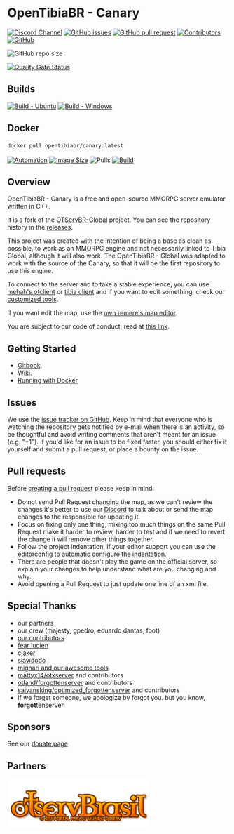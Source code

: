# OpenTibiaBR - Canary

[![Discord Channel](https://img.shields.io/discord/528117503952551936.svg?style=flat-square&logo=discord)](https://discord.gg/gvTj5sh9Mp)
[![GitHub issues](https://img.shields.io/github/issues/opentibiabr/canary)](https://github.com/opentibiabr/canary/issues)
[![GitHub pull request](https://img.shields.io/github/issues-pr/opentibiabr/canary)](https://github.com/opentibiabr/canary/pulls)
[![Contributors](https://img.shields.io/github/contributors/opentibiabr/canary.svg?style=flat-square)](https://github.com/opentibiabr/canary/graphs/contributors)
[![GitHub](https://img.shields.io/github/license/opentibiabr/canary)](https://github.com/opentibiabr/canary/blob/master/LICENSE)

![GitHub repo size](https://img.shields.io/github/repo-size/opentibiabr/canary)

[![Quality Gate Status](https://sonarcloud.io/api/project_badges/measure?project=opentibiabr_canary&metric=alert_status)](https://sonarcloud.io/dashboard?id=opentibiabr_canary)

## Builds

[![Build - Ubuntu](https://github.com/opentibiabr/canary/actions/workflows/build-ubuntu.yml/badge.svg)](https://github.com/opentibiabr/canary/actions/workflows/build-ubuntu.yml)
[![Build - Windows](https://github.com/opentibiabr/canary/actions/workflows/build-windows.yml/badge.svg)](https://github.com/opentibiabr/canary/actions/workflows/build-windows.yml)

## Docker

`docker pull opentibiabr/canary:latest`<br><br>
[![Automation](https://img.shields.io/docker/cloud/automated/opentibiabr/canary)](https://hub.docker.com/r/opentibiabr/canary)
[![Image Size](https://img.shields.io/docker/image-size/opentibiabr/canary)](https://hub.docker.com/r/opentibiabr/canary/tags?page=1&ordering=last_updated)
![Pulls](https://img.shields.io/docker/pulls/opentibiabr/canary)
[![Build](https://img.shields.io/docker/cloud/build/opentibiabr/canary)](https://hub.docker.com/r/opentibiabr/canary/builds)

## Overview

OpenTibiaBR - Canary is a free and open-source MMORPG server emulator written in C++.

It is a fork of the [OTServBR-Global](https://github.com/opentibiabr/otservbr-global) project. You can see the repository history in the [releases](https://github.com/opentibiabr/otservbr-global/releases/).

This project was created with the intention of being a base as clean as possible, to work as an MMORPG engine and not necessarily linked to Tibia Global, although it will also work. The OpenTibiaBR - Global was adapted to work with the source of the Canary, so that it will be the first repository to use this engine.

To connect to the server and to take a stable experience, you can use [mehah's otclient](https://github.com/mehah/otclient) or [tibia client](https://github.com/dudantas/tibia-client/releases/latest) and if you want to edit something, check our [customized tools](https://docs.opentibiabr.com/others/downloads/tools).

If you want edit the map, use the [own remere's map editor](https://github.com/opentibiabr/remeres-map-editor/).

You are subject to our code of conduct, read at [this link](https://github.com/opentibiabr/canary/blob/master/CODE_OF_CONDUCT.md).

## Getting **Started**

* [Gitbook](https://docs.opentibiabr.com/projects/canary).
* [Wiki](https://github.com/opentibiabr/canary/wiki).
* [Running with Docker](./docs/Docker.md)

## Issues

We use the [issue tracker on GitHub](https://github.com/opentibiabr/canary/issues). Keep in mind that everyone who is watching the repository gets notified by e-mail when there is an activity, so be thoughtful and avoid writing comments that aren't meant for an issue (e.g. "+1"). If you'd like for an issue to be fixed faster, you should either fix it yourself and submit a pull request, or place a bounty on the issue.

## Pull requests

Before [creating a pull request](https://github.com/opentibiabr/canary/pulls) please keep in mind:

* Do not send Pull Request changing the map, as we can't review the changes it's better to use our [Discord](https://discord.gg/gvTj5sh9Mp) to talk about or send the map changes to the responsible for updating it.
* Focus on fixing only one thing, mixing too much things on the same Pull Request make it harder to review, harder to test and if we need to revert the change it will remove other things together.
* Follow the project indentation, if your editor support you can use the [editorconfig](https://editorconfig.org/) to automatic configure the indentation.
* There are people that doesn't play the game on the official server, so explain your changes to help understand what are you changing and why.
* Avoid opening a Pull Request to just update one line of an xml file.

## Special Thanks

* our partners
* our crew (majesty, gpedro, eduardo dantas, foot)
* [our contributors](https://github.com/opentibiabr/canary/graphs/contributors)
* [fear lucien](https://github.com/FearLucien)
* [cjaker](https://github.com/Eternal-Scripts)
* [slavidodo](https://github.com/slavidodo)
* [mignari and our awesome tools](https://github.com/ottools)
* [mattyx14/otxserver](https://github.com/mattyx14/otxserver) and contributors
* [otland/forgottenserver](https://github.com/otland/forgottenserver) and contributors
* [saiyansking/optimized_forgottenserver](https://github.com/SaiyansKing/optimized_forgottenserver) and contributors
* if we forget someone, we apologize by forgot you. but you know, **forgot**tenserver.

## **Sponsors**

See our [donate page](https://docs.opentibiabr.com/home/donate)

## Partners

[![Supported by OTServ Brasil](https://raw.githubusercontent.com/otbr/otserv-brasil/main/otbr.png)](https://forums.otserv.com.br)
